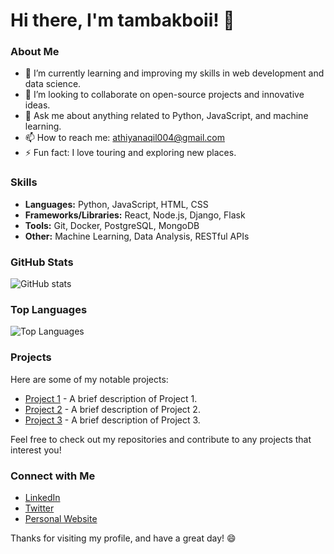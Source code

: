 # Hi there, I'm tambakboii! 👋

### About Me

- 🌱 I’m currently learning and improving my skills in web development and data science.
- 👯 I’m looking to collaborate on open-source projects and innovative ideas.
- 💬 Ask me about anything related to Python, JavaScript, and machine learning.
- 📫 How to reach me: [athiyanaqil004@gmail.com](athiyanaqil004@gmail.com)
- ⚡ Fun fact: I love touring and exploring new places.

### Skills

- **Languages:** Python, JavaScript, HTML, CSS
- **Frameworks/Libraries:** React, Node.js, Django, Flask
- **Tools:** Git, Docker, PostgreSQL, MongoDB
- **Other:** Machine Learning, Data Analysis, RESTful APIs

### GitHub Stats

![GitHub stats](https://github-readme-stats.vercel.app/api?username=tambakboii&show_icons=true&theme=radical)

### Top Languages

![Top Languages](https://github-readme-stats.vercel.app/api/top-langs/?username=tambakboii&layout=compact&theme=radical)

### Projects

Here are some of my notable projects:

- [Project 1](https://github.com/tambakboii/project1) - A brief description of Project 1.
- [Project 2](https://github.com/tambakboii/project2) - A brief description of Project 2.
- [Project 3](https://github.com/tambakboii/project3) - A brief description of Project 3.

Feel free to check out my repositories and contribute to any projects that interest you!

### Connect with Me

- [LinkedIn](https://www.linkedin.com/in/yourprofile)
- [Twitter](https://twitter.com/yourprofile)
- [Personal Website](https://yourwebsite.com)

Thanks for visiting my profile, and have a great day! 😄
